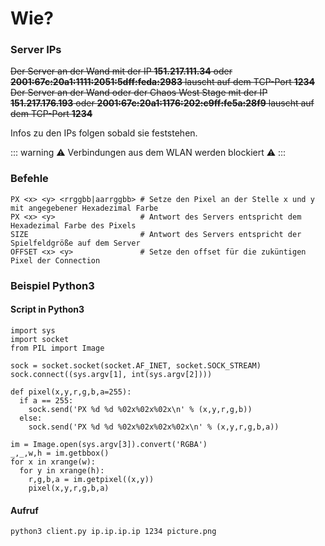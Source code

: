 # Wie?

### Server IPs
~~Der Server an der Wand mit der IP **151.217.111.34** oder **2001:67c:20a1:1111:2051:5dff:feda:2983** lauscht auf dem TCP-Port **1234**~~
~~Der Server an der Wand oder der Chaos West Stage mit der IP **151.217.176.193** oder **2001:67c:20a1:1176:202:c9ff:fe5a:28f9** lauscht auf dem TCP-Port **1234**~~

Infos zu den IPs folgen sobald sie feststehen. 

::: warning
⚠️ Verbindungen aus dem WLAN werden blockiert️ ⚠️
:::

### Befehle

```
PX <x> <y> <rrggbb|aarrggbb> # Setze den Pixel an der Stelle x und y mit angegebener Hexadezimal Farbe
PX <x> <y>                   # Antwort des Servers entspricht dem Hexadezimal Farbe des Pixels
SIZE                         # Antwort des Servers entspricht der Spielfeldgröße auf dem Server
OFFSET <x> <y>               # Setze den offset für die zuküntigen Pixel der Connection
```

### Beispiel Python3

#### Script in Python3
``` python3
import sys
import socket
from PIL import Image

sock = socket.socket(socket.AF_INET, socket.SOCK_STREAM)
sock.connect((sys.argv[1], int(sys.argv[2])))

def pixel(x,y,r,g,b,a=255):
  if a == 255:
    sock.send('PX %d %d %02x%02x%02x\n' % (x,y,r,g,b))
  else:
    sock.send('PX %d %d %02x%02x%02x%02x\n' % (x,y,r,g,b,a))

im = Image.open(sys.argv[3]).convert('RGBA')
_,_,w,h = im.getbbox()
for x in xrange(w):
  for y in xrange(h):
    r,g,b,a = im.getpixel((x,y))
    pixel(x,y,r,g,b,a)
```

#### Aufruf
``` bash
python3 client.py ip.ip.ip.ip 1234 picture.png
```
